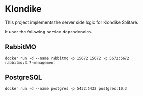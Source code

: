 # Klondike
This project implements the server side logic for Klondike Solitare.

It uses the following service dependencies.

## RabbitMQ
```
docker run -d --name rabbitmq -p 15672:15672 -p 5672:5672 rabbitmq:3.7-management
```
 
## PostgreSQL
```
docker run -d --name postgres -p 5432:5432 postgres:10.3
```